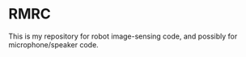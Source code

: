 # RMRC
This is my repository for robot image-sensing code, and possibly for microphone/speaker code.
